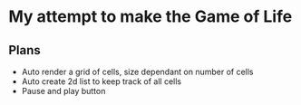 # My attempt to make the Game of Life

## Plans
* Auto render a grid of cells, size dependant on number of cells
* Auto create 2d list to keep track of all cells
* Pause and play button
